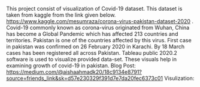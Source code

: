  This project consist of visualization of Covid-19 dataset. This dataset is taken from kaggle from the link given below. https://www.kaggle.com/mesumraza/corona-virus-pakistan-dataset-2020 . Covid-19 commonly known as corona-virus originated from Wuhan, China has become a Global Pandemic which has affected 213 countries and territories. Pakistan is one of the countries affected by this virus. First case in pakistan was confirmed on 26 February 2020 in Karachi. By 18 March cases has been registered all across Pakistan. Tableau public 2020.2 software is used to visualize provided data-set. These visuals help in examining growth of covid-19 in pakistan.
Blog Post: https://medium.com/@aishaahmadk20/18c9134e8791?source=friends_link&sk=d57e230329f391d7e7da20fec6373c01
Visulization:
